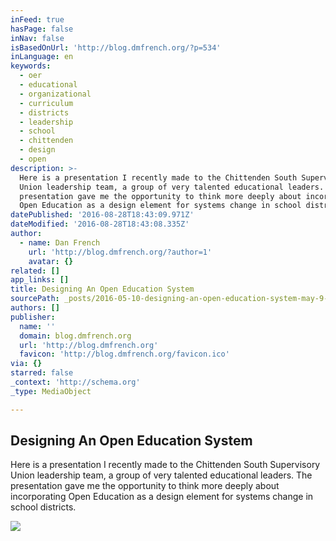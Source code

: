 ```yaml
---
inFeed: true
hasPage: false
inNav: false
isBasedOnUrl: 'http://blog.dmfrench.org/?p=534'
inLanguage: en
keywords:
  - oer
  - educational
  - organizational
  - curriculum
  - districts
  - leadership
  - school
  - chittenden
  - design
  - open
description: >-
  Here is a presentation I recently made to the Chittenden South Supervisory
  Union leadership team, a group of very talented educational leaders. The
  presentation gave me the opportunity to think more deeply about incorporating
  Open Education as a design element for systems change in school districts.
datePublished: '2016-08-28T18:43:09.971Z'
dateModified: '2016-08-28T18:43:08.335Z'
author:
  - name: Dan French
    url: 'http://blog.dmfrench.org/?author=1'
    avatar: {}
related: []
app_links: []
title: Designing An Open Education System
sourcePath: _posts/2016-05-10-designing-an-open-education-system-may-9-2016.md
authors: []
publisher:
  name: ''
  domain: blog.dmfrench.org
  url: 'http://blog.dmfrench.org'
  favicon: 'http://blog.dmfrench.org/favicon.ico'
via: {}
starred: false
_context: 'http://schema.org'
_type: MediaObject

---
```

<article style=""><h1>Designing An Open Education System</h1><p>Here is a presentation I recently made to the Chittenden South Supervisory Union leadership team, a group of very talented educational leaders. The presentation gave me the opportunity to think more deeply about incorporating Open Education as a design element for systems change in school districts.</p><img src="https://s3-us-west-2.amazonaws.com/the-grid-img/p/2df68c07064e5fd556606627b72296480dafe28d.jpg" /></article>